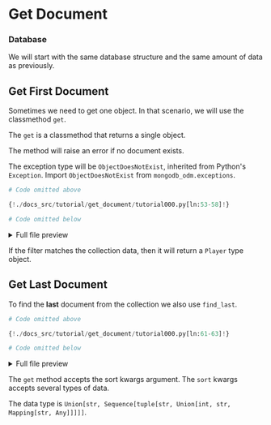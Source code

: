 # Get Document

### Database

We will start with the same database structure and the same amount of data as previously.

## Get First Document

Sometimes we need to get one object. In that scenario, we will use the classmethod `get`.

The `get` is a classmethod that returns a single object.

The method will raise an error if no document exists.

The exception type will be `ObjectDoesNotExist`, inherited from Python's `Exception`. Import `ObjectDoesNotExist` from `mongodb_odm.exceptions`.

```python
# Code omitted above

{!./docs_src/tutorial/get_document/tutorial000.py[ln:53-58]!}

# Code omitted below
```

<details>
<summary>Full file preview</summary>
```Python
{!./docs_src/tutorial/get_document/tutorial000.py!}
```
</details>

If the filter matches the collection data, then it will return a `Player` type object.

## Get Last Document

To find the **last** document from the collection we also use `find_last`.

```python
# Code omitted above

{!./docs_src/tutorial/get_document/tutorial000.py[ln:61-63]!}

# Code omitted below
```

<details>
<summary>Full file preview</summary>
```Python
{!./docs_src/tutorial/get_document/tutorial000.py!}
```
</details>

The `get` method accepts the sort kwargs argument. The `sort` kwargs accepts several types of data.

The data type is `Union[str, Sequence[tuple[str, Union[int, str, Mapping[str, Any]]]]]`.
